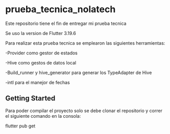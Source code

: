 # prueba_tecnica_nolatech

Este repositorio tiene el fin de entregar mi prueba tecnica

Se uso la version de Flutter 3.19.6

Para realizar esta prueba tecnica se emplearon las siguientes herramientas:

-Provider como gestor de estados

-Hive como gestos de datos local

-Build_runner y hive_generator para generar los TypeAdapter de Hive

-intl para el manejor de fechas


## Getting Started

Para poder compilar el proyecto solo se debe clonar el repositorio y correr el siguiente comando en la consola:

flutter pub get
